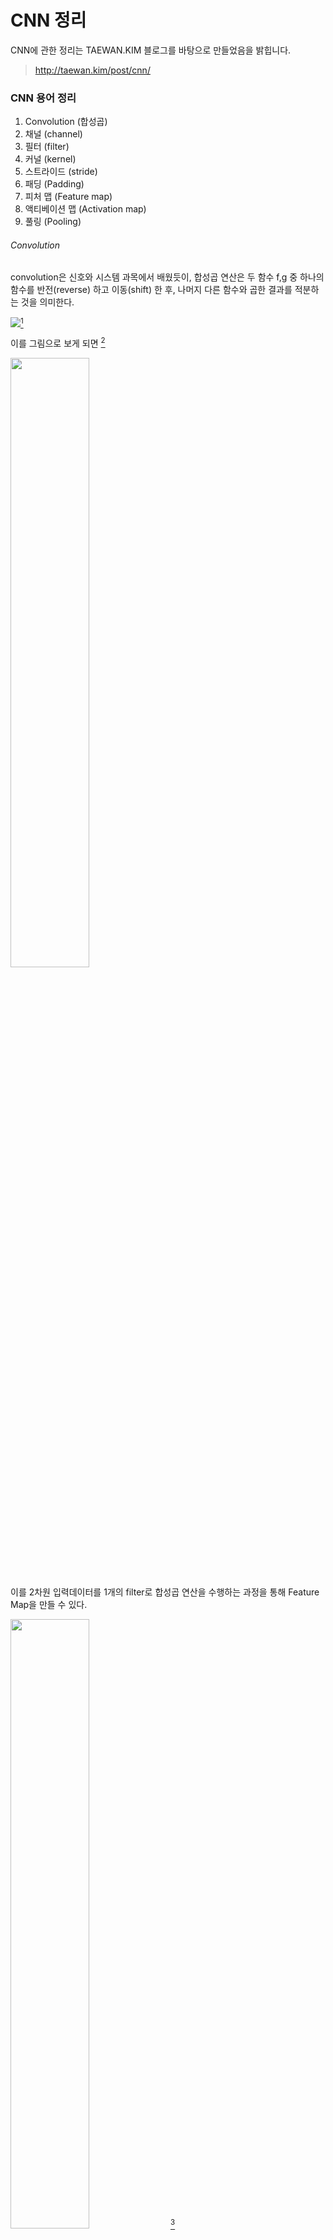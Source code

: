 

# CNN 정리 

CNN에 관한 정리는 TAEWAN.KIM 블로그를 바탕으로 만들었음을 밝힙니다.

> http://taewan.kim/post/cnn/

### CNN 용어 정리

1. Convolution (합성곱)
2. 채널 (channel)
3. 필터 (filter)
4. 커널 (kernel)
5. 스트라이드 (stride)
6. 패딩 (Padding)
7. 피처 맵 (Feature map)
8. 액티베이션 맵 (Activation map)
9. 풀링 (Pooling)



###### Convolution

convolution은 신호와 시스템 과목에서 배웠듯이, 합성곱 연산은 두 함수 f,g 중 하나의 함수를 반전(reverse) 하고 이동(shift) 한 후, 나머지 다른 함수와 곱한 결과를 적분하는 것을 의미한다.

![](https://wikimedia.org/api/rest_v1/media/math/render/svg/445f13a390d6e35ef67aa8d1e1099ab898d3bcb6)[^1]

이를 그림으로 보게 되면 [^2]

<left><img src = "https://upload.wikimedia.org/wikipedia/commons/9/97/Convolution3.PNG" width ="50%" height = "50%"></left>

이를 2차원 입력데이터를 1개의 filter로 합성곱 연산을 수행하는 과정을 통해 Feature Map을 만들 수 있다. 

<img src = "http://deeplearning.stanford.edu/wiki/images/6/6c/Convolution_schematic.gif" width ="50%" height = "50%">   [^3]

###### Channel

이미지 픽셀은 각각 실수이다. 컬러사진의 경우 RGB 3개의 실수를 통해 표현한 3차원 데이터이다. 흑백사진의 경우에는 2차원 데이터로 1개의 채널로 구성된다. Convolution layer에 들어가는 입력 데이터는 1개 이상의 channel을 필요로 하고, 만약 n개의 필터가 convolution layer에 적용된다면 , 출력 데이터는 n개의 채널을 가지게 된다.



###### Filter & Stride













---

[^1]:출처 : https://ko.wikipedia.org/wiki/%ED%95%A9%EC%84%B1%EA%B3%B1 
[^2]: 출처 : https://ko.wikipedia.org/wiki/%ED%95%A9%EC%84%B1%EA%B3%B1
[^3]:출처: http://deeplearning.stanford.edu/wiki/index.php/Feature_extraction_using_convolution*

